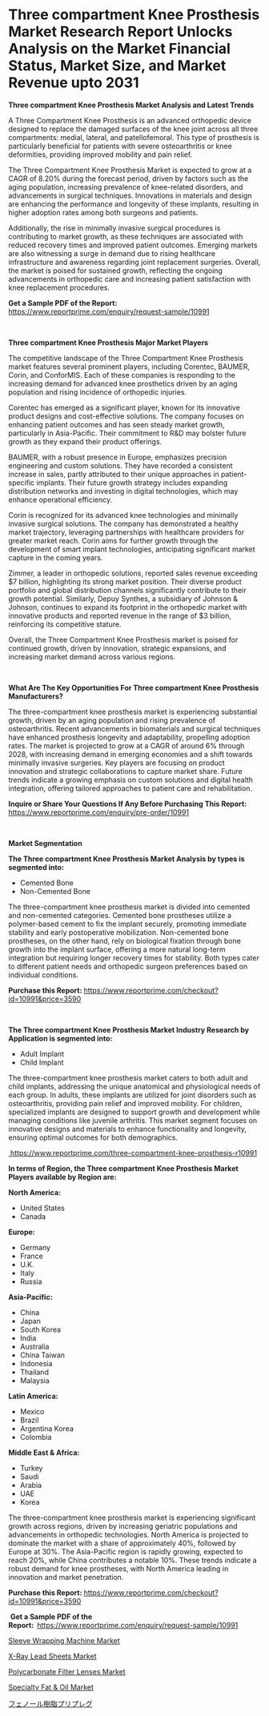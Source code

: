 <p><h1>Three compartment Knee Prosthesis Market Research Report Unlocks Analysis on the Market Financial Status, Market Size, and Market Revenue upto 2031</h1></p><p><strong>Three compartment Knee Prosthesis Market Analysis and Latest Trends</strong></p>
<p><p>A Three Compartment Knee Prosthesis is an advanced orthopedic device designed to replace the damaged surfaces of the knee joint across all three compartments: medial, lateral, and patellofemoral. This type of prosthesis is particularly beneficial for patients with severe osteoarthritis or knee deformities, providing improved mobility and pain relief.</p><p>The Three Compartment Knee Prosthesis Market is expected to grow at a CAGR of 8.20% during the forecast period, driven by factors such as the aging population, increasing prevalence of knee-related disorders, and advancements in surgical techniques. Innovations in materials and design are enhancing the performance and longevity of these implants, resulting in higher adoption rates among both surgeons and patients.</p><p>Additionally, the rise in minimally invasive surgical procedures is contributing to market growth, as these techniques are associated with reduced recovery times and improved patient outcomes. Emerging markets are also witnessing a surge in demand due to rising healthcare infrastructure and awareness regarding joint replacement surgeries. Overall, the market is poised for sustained growth, reflecting the ongoing advancements in orthopedic care and increasing patient satisfaction with knee replacement procedures.</p></p>
<p><strong>Get a Sample PDF of the Report:&nbsp;</strong> <a href="https://www.reportprime.com/enquiry/request-sample/10991">https://www.reportprime.com/enquiry/request-sample/10991</a></p>
<p>&nbsp;</p>
<p><strong>Three compartment Knee Prosthesis Major Market Players</strong></p>
<p><p>The competitive landscape of the Three Compartment Knee Prosthesis market features several prominent players, including Corentec, BAUMER, Corin, and ConforMIS. Each of these companies is responding to the increasing demand for advanced knee prosthetics driven by an aging population and rising incidence of orthopedic injuries.</p><p>Corentec has emerged as a significant player, known for its innovative product designs and cost-effective solutions. The company focuses on enhancing patient outcomes and has seen steady market growth, particularly in Asia-Pacific. Their commitment to R&D may bolster future growth as they expand their product offerings.</p><p>BAUMER, with a robust presence in Europe, emphasizes precision engineering and custom solutions. They have recorded a consistent increase in sales, partly attributed to their unique approaches in patient-specific implants. Their future growth strategy includes expanding distribution networks and investing in digital technologies, which may enhance operational efficiency.</p><p>Corin is recognized for its advanced knee technologies and minimally invasive surgical solutions. The company has demonstrated a healthy market trajectory, leveraging partnerships with healthcare providers for greater market reach. Corin aims for further growth through the development of smart implant technologies, anticipating significant market capture in the coming years.</p><p>Zimmer, a leader in orthopedic solutions, reported sales revenue exceeding $7 billion, highlighting its strong market position. Their diverse product portfolio and global distribution channels significantly contribute to their growth potential. Similarly, Depuy Synthes, a subsidiary of Johnson & Johnson, continues to expand its footprint in the orthopedic market with innovative products and reported revenue in the range of $3 billion, reinforcing its competitive stature.</p><p>Overall, the Three Compartment Knee Prosthesis market is poised for continued growth, driven by innovation, strategic expansions, and increasing market demand across various regions.</p></p>
<p>&nbsp;</p>
<p><strong>What Are The Key Opportunities For Three compartment Knee Prosthesis Manufacturers?</strong></p>
<p><p>The three-compartment knee prosthesis market is experiencing substantial growth, driven by an aging population and rising prevalence of osteoarthritis. Recent advancements in biomaterials and surgical techniques have enhanced prosthesis longevity and adaptability, propelling adoption rates. The market is projected to grow at a CAGR of around 6% through 2028, with increasing demand in emerging economies and a shift towards minimally invasive surgeries. Key players are focusing on product innovation and strategic collaborations to capture market share. Future trends indicate a growing emphasis on custom solutions and digital health integration, offering tailored approaches to patient care and rehabilitation.</p></p>
<p><strong>Inquire or Share Your Questions If Any Before Purchasing This Report:</strong> <a href="https://www.reportprime.com/enquiry/pre-order/10991">https://www.reportprime.com/enquiry/pre-order/10991</a></p>
<p>&nbsp;</p>
<p><strong>Market Segmentation</strong></p>
<p><strong>The Three compartment Knee Prosthesis Market Analysis by types is segmented into:</strong></p>
<p><ul><li>Cemented Bone</li><li>Non-Cemented Bone</li></ul></p>
<p><p>The three-compartment knee prosthesis market is divided into cemented and non-cemented categories. Cemented bone prostheses utilize a polymer-based cement to fix the implant securely, promoting immediate stability and early postoperative mobilization. Non-cemented bone prostheses, on the other hand, rely on biological fixation through bone growth into the implant surface, offering a more natural long-term integration but requiring longer recovery times for stability. Both types cater to different patient needs and orthopedic surgeon preferences based on individual conditions.</p></p>
<p><strong>Purchase this Report:&nbsp;</strong><a href="https://www.reportprime.com/checkout?id=10991&price=3590">https://www.reportprime.com/checkout?id=10991&price=3590</a></p>
<p>&nbsp;</p>
<p><strong>The Three compartment Knee Prosthesis Market Industry Research by Application is segmented into:</strong></p>
<p><ul><li>Adult Implant</li><li>Child Implant</li></ul></p>
<p><p>The three-compartment knee prosthesis market caters to both adult and child implants, addressing the unique anatomical and physiological needs of each group. In adults, these implants are utilized for joint disorders such as osteoarthritis, providing pain relief and improved mobility. For children, specialized implants are designed to support growth and development while managing conditions like juvenile arthritis. This market segment focuses on innovative designs and materials to enhance functionality and longevity, ensuring optimal outcomes for both demographics.</p></p>
<p><a href="https://www.reportprime.com/three-compartment-knee-prosthesis-r10991">&nbsp;https://www.reportprime.com/three-compartment-knee-prosthesis-r10991</a></p>
<p><strong>In terms of Region, the Three compartment Knee Prosthesis Market Players available by Region are:</strong></p>
<p>
    <p> <strong> North America: </strong>
        <ul>
            <li>United States</li>
            <li>Canada</li>
        </ul>
        </p> 
    <p> <strong> Europe: </strong>
        <ul>
            <li>Germany</li>
            <li>France</li>
            <li>U.K.</li>
            <li>Italy</li>
            <li>Russia</li>
        </ul>
        </p> 
    <p> <strong> Asia-Pacific: </strong>
        <ul>
            <li>China</li>
            <li>Japan</li>
            <li>South Korea</li>
            <li>India</li>
            <li>Australia</li>
            <li>China Taiwan</li>
            <li>Indonesia</li>
            <li>Thailand</li>
            <li>Malaysia</li>
        </ul>
        </p> 
    <p> <strong> Latin America: </strong>
        <ul>
            <li>Mexico</li>
            <li>Brazil</li>
            <li>Argentina Korea</li>
            <li>Colombia</li>
        </ul>
        </p> 
    <p> <strong> Middle East & Africa: </strong>
        <ul>
            <li>Turkey</li>
            <li>Saudi</li>
            <li>Arabia</li>
            <li>UAE</li>
            <li>Korea</li>
        </ul>
    </p>
    </p>
<p><p>The three-compartment knee prosthesis market is experiencing significant growth across regions, driven by increasing geriatric populations and advancements in orthopedic technologies. North America is projected to dominate the market with a share of approximately 40%, followed by Europe at 30%. The Asia-Pacific region is rapidly growing, expected to reach 20%, while China contributes a notable 10%. These trends indicate a robust demand for knee prostheses, with North America leading in innovation and market penetration.</p></p>
<p><strong>Purchase this Report: </strong><a href="https://www.reportprime.com/checkout?id=10991&price=3590">https://www.reportprime.com/checkout?id=10991&price=3590</a></p>
<p>&nbsp;<strong>Get a Sample PDF of the Report:&nbsp;&nbsp;</strong><a href="https://www.reportprime.com/enquiry/request-sample/10991">https://www.reportprime.com/enquiry/request-sample/10991</a></p>
<p><strong></strong></p>
<p><p><a href="https://www.linkedin.com/pulse/sleeve-wrapping-machine-market-trends-focusing-insight-forecast-tglec?trackingId=KQrtqoQlQtqj0dIbjn61VA%3D%3D">Sleeve Wrapping Machine Market</a></p><p><a href="https://medium.com/@mslewokuneva/the-growth-of-the-x-ray-lead-sheets-market-has-been-significant-driven-by-various-critical-198e3da4efc7">X-Ray Lead Sheets Market</a></p><p><a href="https://medium.com/@mslewokuneva/the-polycarbonate-filter-lenses-market-decisions-are-mostly-driven-by-resource-optimization-and-6e03967112e8">Polycarbonate Filter Lenses Market</a></p><p><a href="https://issuu.com/reportprime-2/docs/specialty-fat-oil-market-size-2030._9f0ec72689aac2">Specialty Fat & Oil Market</a></p><p><a href="https://medium.com/@marlanamarvn/phenolic-resin-prepreg-market-%E3%81%AE%E3%82%B0%E3%83%AD%E3%83%BC%E3%83%90%E3%83%AB%E5%B8%82%E5%A0%B4%E6%A6%82%E8%A6%81%E3%81%AF-%E4%B8%96%E7%95%8C%E3%81%8A%E3%82%88%E3%81%B3%E4%B8%BB%E8%A6%81%E5%B8%82%E5%A0%B4%E3%81%AB%E3%81%8A%E3%81%91%E3%82%8B%E6%A5%AD%E7%95%8C%E3%81%AB%E5%BD%B1%E9%9F%BF%E3%82%92%E4%B8%8E%E3%81%88%E3%82%8B%E4%B8%BB%E8%A6%81%E3%81%AA%E3%83%88%E3%83%AC%E3%83%B3%E3%83%89%E3%81%AB%E3%81%A4%E3%81%84%E3%81%A6-%E7%8B%AC%E8%87%AA%E3%81%AE%E8%A6%96%E7%82%B9%E3%82%92%E6%8F%90%E4%BE%9B%E3%81%97%E3%81%BE%E3%81%99-626365c889d2">フェノール樹脂プリプレグ</a></p></p>